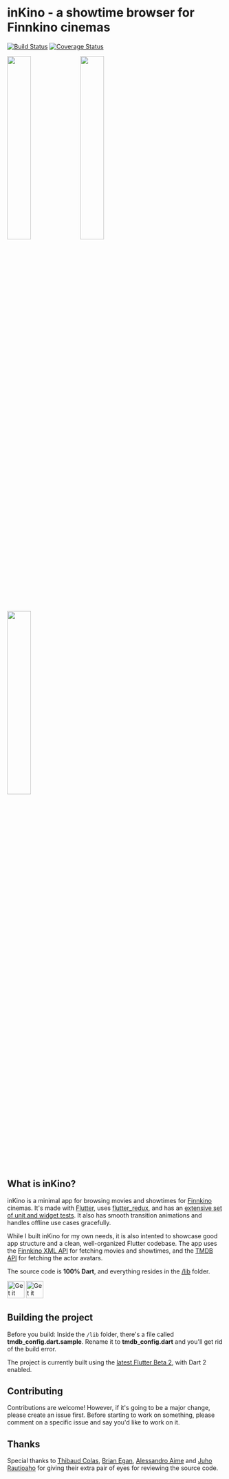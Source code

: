 # inKino - a showtime browser for Finnkino cinemas

[![Build Status](https://travis-ci.org/roughike/inKino.svg?branch=development)](https://travis-ci.org/roughike/inKino) [![Coverage Status](https://coveralls.io/repos/github/roughike/inKino/badge.svg?branch=development)](https://coveralls.io/github/roughike/inKino?branch=development)

<img src="https://github.com/roughike/inKino/blob/development/screenshots/now_in_theaters.png" width="33%" /> <img src="https://github.com/roughike/inKino/blob/development/screenshots/showtimes.png" width="33%" /> <img src="https://github.com/roughike/inKino/blob/development/screenshots/event_details.png" width="33%" />

## What is inKino?

inKino is a minimal app for browsing movies and showtimes for [Finnkino](https://finnkino.fi/) cinemas. It's made with [Flutter](https://flutter.io/), uses [flutter_redux](https://github.com/brianegan/flutter_redux),  and has an [extensive set of unit and widget tests](https://github.com/roughike/inKino/tree/development/test). It also has smooth transition animations and handles offline use cases gracefully.

While I built inKino for my own needs, it is also intented to showcase good app structure and a clean, well-organized Flutter codebase. The app uses the [Finnkino XML API](https://finnkino.fi/xml) for fetching movies and showtimes, and the [TMDB API](https://www.themoviedb.org/documentation/api) for fetching the actor avatars.

The source code is **100% Dart**, and everything resides in the [/lib](https://github.com/roughike/inKino/tree/development/lib) folder.

<div>
<a href='https://play.google.com/store/apps/details?id=com.roughike.inkino'><img alt='Get it on Google Play' src='https://github.com/roughike/inKino/blob/development/screenshots/google_play.png' height='40px'/></a> <a href='https://itunes.apple.com/us/app/inkino/id1367181450'><img alt='Get it on the App Store' src='https://github.com/roughike/inKino/blob/development/screenshots/app_store.png' height='40px'/></a>
</div>

## Building the project

Before you build: Inside the `/lib` folder, there's a file called **tmdb_config.dart.sample**. Rename it to **tmdb_config.dart** and you'll get rid of the build error.

The project is currently built using the [latest Flutter Beta 2](https://medium.com/flutter-io/https-medium-com-flutter-io-announcing-flutters-beta-2-c85ba1557d5e), with Dart 2 enabled.

## Contributing

Contributions are welcome! However, if it's going to be a major change, please create an issue first. Before starting to work on something, please comment on a specific issue and say you'd like to work on it.

## Thanks

Special thanks to [Thibaud Colas](https://twitter.com/thibaud_colas), [Brian Egan](https://twitter.com/brianegan), [Alessandro Aime](https://twitter.com/aimealessandro) and [Juho Rautioaho](https://github.com/Jraut) for giving their extra pair of eyes for reviewing the source code.
